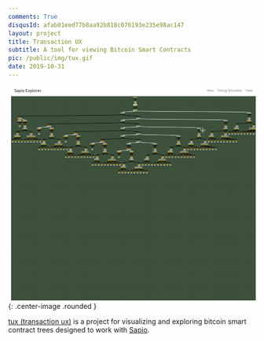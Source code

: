 ```yaml
---
comments: True
disqusId: afab01eed77b8aa92b818c076193e235e98ac147
layout: project
title: Transaction UX
subtitle: A tool for viewing Bitcoin Smart Contracts
pic: /public/img/tux.gif
date: 2019-10-31
---
```


[![Transaction UX](/public/img/tux.gif)](https://github.com/sapio-lang/tux)
{: .center-image .rounded }

[tux (transaction ux)](https://github.com/sapio-lang/tux) is a project for
visualizing and exploring bitcoin smart contract trees designed to work with
[Sapio](/projects/sapio/).


